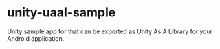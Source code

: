 # unity-uaal-sample
Unity sample app for that can be exported as Unity As A Library for your Android application.
